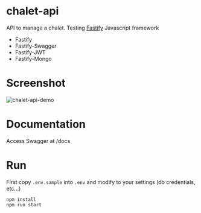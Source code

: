# chalet-api
API to manage a chalet. Testing [Fastify](https://www.fastify.io/) Javascript framework
* Fastify
* Fastify-Swagger
* Fastify-JWT
* Fastify-Mongo

# Screenshot
![chalet-api-demo](https://user-images.githubusercontent.com/3884823/123552368-cdc5b900-d743-11eb-9482-a150d8499628.png)

# Documentation
Access Swagger at /docs

# Run
First copy `.env.sample` into `.env` and modify to your settings (db credentials, etc...)

```shell
npm install
npm run start
```

